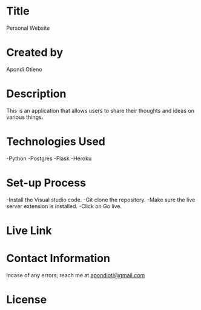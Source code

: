 # Title
Personal Website

# Created by
Apondi Otieno

# Description
This is an application that allows users to share their thoughts and ideas on various things.

# Technologies Used
-Python
-Postgres
-Flask
-Heroku

# Set-up Process

-Install the Visual studio code.
-Git clone the repository.
-Make sure the live server extension is installed.
-Click on Go live.

# Live Link

# Contact Information
Incase of any errors, reach me at apondioti@gmail.com

# License
